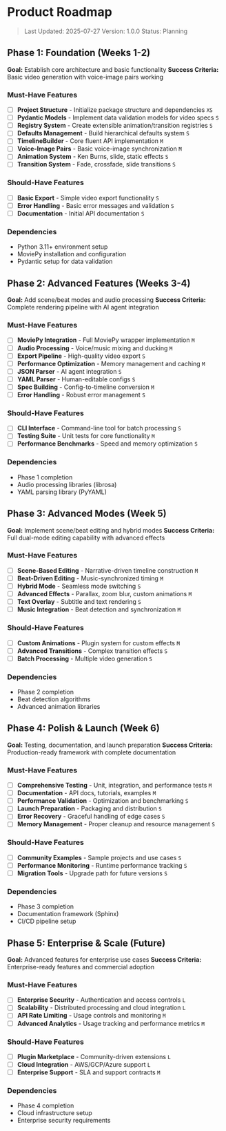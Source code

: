 # Product Roadmap

> Last Updated: 2025-07-27
> Version: 1.0.0
> Status: Planning

## Phase 1: Foundation (Weeks 1-2)

**Goal:** Establish core architecture and basic functionality
**Success Criteria:** Basic video generation with voice-image pairs working

### Must-Have Features

- [ ] **Project Structure** - Initialize package structure and dependencies `XS`
- [ ] **Pydantic Models** - Implement data validation models for video specs `S`
- [ ] **Registry System** - Create extensible animation/transition registries `S`
- [ ] **Defaults Management** - Build hierarchical defaults system `S`
- [ ] **TimelineBuilder** - Core fluent API implementation `M`
- [ ] **Voice-Image Pairs** - Basic voice-image synchronization `M`
- [ ] **Animation System** - Ken Burns, slide, static effects `S`
- [ ] **Transition System** - Fade, crossfade, slide transitions `S`

### Should-Have Features

- [ ] **Basic Export** - Simple video export functionality `S`
- [ ] **Error Handling** - Basic error messages and validation `S`
- [ ] **Documentation** - Initial API documentation `S`

### Dependencies

- Python 3.11+ environment setup
- MoviePy installation and configuration
- Pydantic setup for data validation

## Phase 2: Advanced Features (Weeks 3-4)

**Goal:** Add scene/beat modes and audio processing
**Success Criteria:** Complete rendering pipeline with AI agent integration

### Must-Have Features

- [ ] **MoviePy Integration** - Full MoviePy wrapper implementation `M`
- [ ] **Audio Processing** - Voice/music mixing and ducking `M`
- [ ] **Export Pipeline** - High-quality video export `S`
- [ ] **Performance Optimization** - Memory management and caching `M`
- [ ] **JSON Parser** - AI agent integration `S`
- [ ] **YAML Parser** - Human-editable configs `S`
- [ ] **Spec Building** - Config-to-timeline conversion `M`
- [ ] **Error Handling** - Robust error management `S`

### Should-Have Features

- [ ] **CLI Interface** - Command-line tool for batch processing `S`
- [ ] **Testing Suite** - Unit tests for core functionality `M`
- [ ] **Performance Benchmarks** - Speed and memory optimization `S`

### Dependencies

- Phase 1 completion
- Audio processing libraries (librosa)
- YAML parsing library (PyYAML)

## Phase 3: Advanced Modes (Week 5)

**Goal:** Implement scene/beat editing and hybrid modes
**Success Criteria:** Full dual-mode editing capability with advanced effects

### Must-Have Features

- [ ] **Scene-Based Editing** - Narrative-driven timeline construction `M`
- [ ] **Beat-Driven Editing** - Music-synchronized timing `M`
- [ ] **Hybrid Mode** - Seamless mode switching `S`
- [ ] **Advanced Effects** - Parallax, zoom blur, custom animations `M`
- [ ] **Text Overlay** - Subtitle and text rendering `S`
- [ ] **Music Integration** - Beat detection and synchronization `M`

### Should-Have Features

- [ ] **Custom Animations** - Plugin system for custom effects `M`
- [ ] **Advanced Transitions** - Complex transition effects `S`
- [ ] **Batch Processing** - Multiple video generation `S`

### Dependencies

- Phase 2 completion
- Beat detection algorithms
- Advanced animation libraries

## Phase 4: Polish & Launch (Week 6)

**Goal:** Testing, documentation, and launch preparation
**Success Criteria:** Production-ready framework with complete documentation

### Must-Have Features

- [ ] **Comprehensive Testing** - Unit, integration, and performance tests `M`
- [ ] **Documentation** - API docs, tutorials, examples `M`
- [ ] **Performance Validation** - Optimization and benchmarking `S`
- [ ] **Launch Preparation** - Packaging and distribution `S`
- [ ] **Error Recovery** - Graceful handling of edge cases `S`
- [ ] **Memory Management** - Proper cleanup and resource management `S`

### Should-Have Features

- [ ] **Community Examples** - Sample projects and use cases `S`
- [ ] **Performance Monitoring** - Runtime performance tracking `S`
- [ ] **Migration Tools** - Upgrade path for future versions `S`

### Dependencies

- Phase 3 completion
- Documentation framework (Sphinx)
- CI/CD pipeline setup

## Phase 5: Enterprise & Scale (Future)

**Goal:** Advanced features for enterprise use cases
**Success Criteria:** Enterprise-ready features and commercial adoption

### Must-Have Features

- [ ] **Enterprise Security** - Authentication and access controls `L`
- [ ] **Scalability** - Distributed processing and cloud integration `L`
- [ ] **API Rate Limiting** - Usage controls and monitoring `M`
- [ ] **Advanced Analytics** - Usage tracking and performance metrics `M`

### Should-Have Features

- [ ] **Plugin Marketplace** - Community-driven extensions `L`
- [ ] **Cloud Integration** - AWS/GCP/Azure support `L`
- [ ] **Enterprise Support** - SLA and support contracts `M`

### Dependencies

- Phase 4 completion
- Cloud infrastructure setup
- Enterprise security requirements
